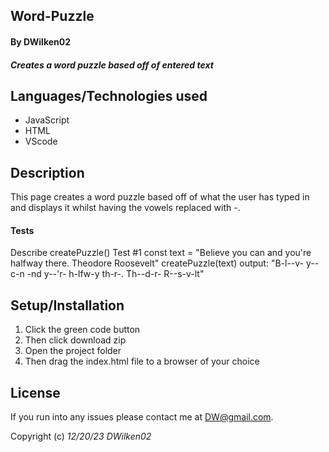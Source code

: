 ## Word-Puzzle

#### By **DWilken02**

#### _Creates a word puzzle based off of entered text_

## Languages/Technologies used

* JavaScript
* HTML
* VScode

## Description

This page creates a word puzzle based off of what the user has typed in and displays it whilst having the vowels replaced with -.

#### **Tests**

Describe createPuzzle()
Test #1
const text = "Believe you can and you're halfway there. Theodore Roosevelt"
createPuzzle(text)
output: "B-l--v- y-- c-n -nd y--'r- h-lfw-y th-r-. Th--d-r- R--s-v-lt"

## Setup/Installation

1. Click the green code button
2. Then click download zip
3. Open the project folder
4. Then drag the index.html file to a browser of your choice

## License

If you run into any issues please contact me at DW@gmail.com.

Copyright (c) _12/20/23_ _DWilken02_